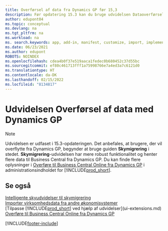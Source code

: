 ```yaml
---
title: Overførsel af data fra Dynamics GP før 15,3
description: Før opdatering 15.3 kan du bruge udvidelsen Dataoverførsel i Dynamics GP til at overføre debitorer, kreditorer osv. fra Dynamics GP til Business Central.
author: edupont04
ms.topic: conceptual
ms.devlang: na
ms.tgt_pltfrm: na
ms.workload: na
ms. search.keywords: app, add-in, manifest, customize, import, implement
ms.date: 06/23/2021
ms.author: edupont
ROBOTS: NOINDEX
ms.openlocfilehash: cdea4b0f37e519aaca1fedec0b680452c37d55bc
ms.sourcegitcommit: ef80c461713fff1a75998766e7a4ed3a7c6121d0
ms.translationtype: HT
ms.contentlocale: da-DK
ms.lasthandoff: 02/15/2022
ms.locfileid: "8134817"
---
```

# <a name="the-dynamics-gp-data-migration-extension"></a>Udvidelsen Overførsel af data med Dynamics GP

> [!NOTE]
> Udvidelsen er udfaset i 15.3-opdateringen. Det anbefales, at brugere, der vil overflytte fra Dynamics GP, begynder at bruge guiden **Skymigrering** i stedet. **Skymigrering**-udvidelsen har mere robust funktionalitet og henter flere data til Business Central fra Dynamics GP. Du kan finde flere oplysninger i [Overføre til Business Central Online fra Dynamics GP](/dynamics365/business-central/dev-itpro/administration/migrate-dynamics-gp) i administrationsindholdet for [!INCLUDE[prod_short](includes/prod_short.md)].

## <a name="see-also"></a>Se også

[Intelligente skyudvidelser til skymigrering](ui-extensions-data-replication.md)  
[Importer virksomhedsdata fra andre økonomisystemer](across-import-data-configuration-packages.md)  
[Tilpasse [!INCLUDE[prod_short](includes/prod_short.md)] ved hjælp af udvidelser](ui-extensions.md)  
[Overføre til Business Central Online fra Dynamics GP](/dynamics365/business-central/dev-itpro/administration/migrate-dynamics-gp)  


[!INCLUDE[footer-include](includes/footer-banner.md)]